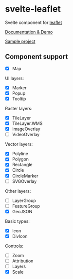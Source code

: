 # svelte-leaflet

Svelte component for [leaflet](https://leafletjs.com/)

[Documentation & Demo](https://ngyewch.github.io/svelte-leaflet/)

[Sample project](https://github.com/ngyewch/svelte-leaflet-test)

## Component support

- [x] Map

UI layers:

- [x] Marker
- [x] Popup
- [x] Tooltip

Raster layers:

- [x] TileLayer
- [x] TileLayer.WMS
- [x] ImageOverlay
- [ ] VideoOverlay

Vector layers:

- [x] Polyline
- [x] Polygon
- [x] Rectangle
- [x] Circle
- [x] CircleMarker
- [ ] SVGOverlay

Other layers:

- [ ] LayerGroup
- [ ] FeatureGroup
- [x] GeoJSON

Basic types:

- [x] Icon
- [x] DivIcon

Controls:

- [ ] Zoom
- [ ] Attribution
- [ ] Layers
- [x] Scale

